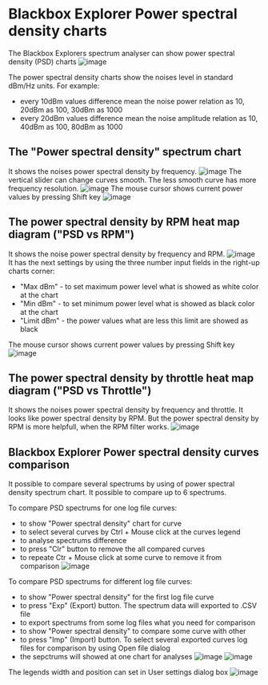 # Blackbox Explorer Power spectral density charts

The Blackbox Explorers spectrum analyser can show power spectral density (PSD) charts
![image](/img/blackbox/psd_1.jpg)

The power spectral density charts show the noises level in standard dBm/Hz units.
For example:

- every 10dBm values difference mean the noise power relation as 10, 20dBm as 100, 30dBm as 1000
- every 20dBm values difference mean the noise amplitude relation as 10, 40dBm as 100, 80dBm as 1000

## The "Power spectral density" spectrum chart

It shows the noises power spectral density by frequency.
![image](/img/blackbox/psd_2.jpg)
The vertical slider can change curves smooth. The less smooth curve has more frequency resolution.
![image](/img/blackbox/psd_3.jpg)
The mouse cursor shows current power values by pressing Shift key
![image](/img/blackbox/psd_4.jpg)

## The power spectral density by RPM heat map diagram ("PSD vs RPM")

It shows the noise power spectral density by frequency and RPM.
![image](/img/blackbox/psd_5.jpg)
It has the next settings by using the three number input fields in the right-up charts corner:

- "Max dBm" - to set maximum power level what is showed as white color at the chart
- "Min dBm" - to set minimum power level what is showed as black color at the chart
- "Limit dBm" - the power values what are less this limit are showed as black

The mouse cursor shows current power values by pressing Shift key
![image](/img/blackbox/psd_6.jpg)

## The power spectral density by throttle heat map diagram ("PSD vs Throttle")

It shows the noises power spectral density by frequency and throttle.
It looks like power spectral density by RPM.
But the power spectral density by RPM is more helpfull, when the RPM filter works.
![image](/img/blackbox/psd_7.jpg)

## Blackbox Explorer Power spectral density curves comparison

It possible to compare several spectrums by using of power spectral density spectrum chart.
It possible to compare up to 6 spectrums.

To compare PSD spectrums for one log file curves:

- to show "Power spectral density" chart for curve
- to select several curves by Ctrl + Mouse click at the curves legend
- to analyse spectrums difference
- to press "Clr" button to remove the all compared curves
- to repeate Ctr + Mouse click at some curve to remove it from comparison
  ![image](/img/blackbox/psd_8.jpg)

To compare PSD spectrums for different log file curves:

- to show "Power spectral density" for the first log file curve
- to press "Exp" (Export) button. The spectrum data will exported to .CSV file
- to export spectrums from some log files what you need for comparison
- to show "Power spectral density" to compare some curve with other
- to press "Imp" (Import) button. To select several exported curves log files for comparison by using Open file dialog
- the sepctrums will showed at one chart for analyses
  ![image](/img/blackbox/psd_9.jpg)
  ![image](/img/blackbox/psd_10.jpg)

The legends width and position can set in User settings dialog box
![image](/img/blackbox/psd_11.jpg)

